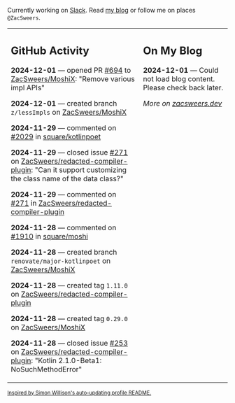 Currently working on [Slack](https://slack.com/). Read [my blog](https://zacsweers.dev/) or follow me on places `@ZacSweers`.

<table><tr><td valign="top" width="60%">

## GitHub Activity
<!-- githubActivity starts -->
**2024-12-01** — opened PR [#694](https://github.com/ZacSweers/MoshiX/pull/694) to [ZacSweers/MoshiX](https://github.com/ZacSweers/MoshiX): "Remove various impl APIs"

**2024-12-01** — created branch `z/lessImpls` on [ZacSweers/MoshiX](https://github.com/ZacSweers/MoshiX)

**2024-11-29** — commented on [#2029](https://github.com/square/kotlinpoet/pull/2029#issuecomment-2508543909) in [square/kotlinpoet](https://github.com/square/kotlinpoet)

**2024-11-29** — closed issue [#271](https://github.com/ZacSweers/redacted-compiler-plugin/issues/271) on [ZacSweers/redacted-compiler-plugin](https://github.com/ZacSweers/redacted-compiler-plugin): "Can it support customizing the class name of the data class?"

**2024-11-29** — commented on [#271](https://github.com/ZacSweers/redacted-compiler-plugin/issues/271#issuecomment-2507688169) in [ZacSweers/redacted-compiler-plugin](https://github.com/ZacSweers/redacted-compiler-plugin)

**2024-11-28** — commented on [#1910](https://github.com/square/moshi/issues/1910#issuecomment-2507070622) in [square/moshi](https://github.com/square/moshi)

**2024-11-28** — created branch `renovate/major-kotlinpoet` on [ZacSweers/MoshiX](https://github.com/ZacSweers/MoshiX)

**2024-11-28** — created tag `1.11.0` on [ZacSweers/redacted-compiler-plugin](https://github.com/ZacSweers/redacted-compiler-plugin)

**2024-11-28** — created tag `0.29.0` on [ZacSweers/MoshiX](https://github.com/ZacSweers/MoshiX)

**2024-11-28** — closed issue [#253](https://github.com/ZacSweers/redacted-compiler-plugin/issues/253) on [ZacSweers/redacted-compiler-plugin](https://github.com/ZacSweers/redacted-compiler-plugin): "Kotlin 2.1.0-Beta1: NoSuchMethodError"
<!-- githubActivity ends -->
</td><td valign="top" width="40%">

## On My Blog
<!-- blog starts -->
**2024-12-01** — Could not load blog content. Please check back later.
<!-- blog ends -->
_More on [zacsweers.dev](https://zacsweers.dev/)_
</td></tr></table>

<sub><a href="https://simonwillison.net/2020/Jul/10/self-updating-profile-readme/">Inspired by Simon Willison's auto-updating profile README.</a></sub>